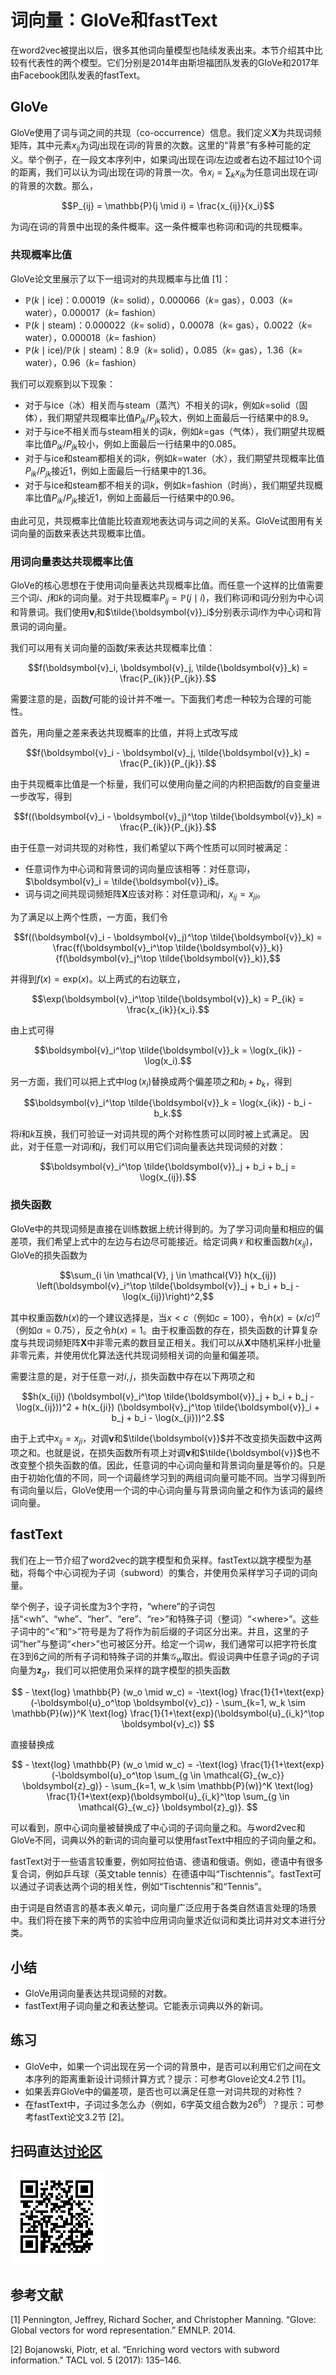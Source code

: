 # 词向量：GloVe和fastText


在word2vec被提出以后，很多其他词向量模型也陆续发表出来。本节介绍其中比较有代表性的两个模型。它们分别是2014年由斯坦福团队发表的GloVe和2017年由Facebook团队发表的fastText。


## GloVe

GloVe使用了词与词之间的共现（co-occurrence）信息。我们定义$\boldsymbol{X}$为共现词频矩阵，其中元素$x_{ij}$为词$j$出现在词$i$的背景的次数。这里的“背景”有多种可能的定义。举个例子，在一段文本序列中，如果词$j$出现在词$i$左边或者右边不超过10个词的距离，我们可以认为词$j$出现在词$i$的背景一次。令$x_i = \sum_k x_{ik}$为任意词出现在词$i$的背景的次数。那么，

$$P_{ij} = \mathbb{P}(j \mid i) = \frac{x_{ij}}{x_i}$$

为词$j$在词$i$的背景中出现的条件概率。这一条件概率也称词$i$和词$j$的共现概率。


### 共现概率比值

GloVe论文里展示了以下一组词对的共现概率与比值 [1]：

* $\mathbb{P}(k \mid \text{ice})$：0.00019（$k$= solid），0.000066（$k$= gas），0.003（$k$= water），0.000017（$k$= fashion）
* $\mathbb{P}(k \mid \text{steam})$：0.000022（$k$= solid），0.00078（$k$= gas），0.0022（$k$= water），0.000018（$k$= fashion）
* $\mathbb{P}(k \mid \text{ice}) / \mathbb{P}(k \mid \text{steam})$：8.9（$k$= solid），0.085（$k$= gas），1.36（$k$= water），0.96（$k$= fashion）


我们可以观察到以下现象：

* 对于与ice（冰）相关而与steam（蒸汽）不相关的词$k$，例如$k=$solid（固体），我们期望共现概率比值$P_{ik}/P_{jk}$较大，例如上面最后一行结果中的8.9。
* 对于与ice不相关而与steam相关的词$k$，例如$k=$gas（气体），我们期望共现概率比值$P_{ik}/P_{jk}$较小，例如上面最后一行结果中的0.085。
* 对于与ice和steam都相关的词$k$，例如$k=$water（水），我们期望共现概率比值$P_{ik}/P_{jk}$接近1，例如上面最后一行结果中的1.36。
* 对于与ice和steam都不相关的词$k$，例如$k=$fashion（时尚），我们期望共现概率比值$P_{ik}/P_{jk}$接近1，例如上面最后一行结果中的0.96。

由此可见，共现概率比值能比较直观地表达词与词之间的关系。GloVe试图用有关词向量的函数来表达共现概率比值。

### 用词向量表达共现概率比值

GloVe的核心思想在于使用词向量表达共现概率比值。而任意一个这样的比值需要三个词$i$、$j$和$k$的词向量。对于共现概率$P_{ij} = \mathbb{P}(j \mid i)$，我们称词$i$和词$j$分别为中心词和背景词。我们使用$\boldsymbol{v}_i$和$\tilde{\boldsymbol{v}}_i$分别表示词$i$作为中心词和背景词的词向量。

我们可以用有关词向量的函数$f$来表达共现概率比值：

$$f(\boldsymbol{v}_i, \boldsymbol{v}_j, \tilde{\boldsymbol{v}}_k) = \frac{P_{ik}}{P_{jk}}.$$

需要注意的是，函数$f$可能的设计并不唯一。下面我们考虑一种较为合理的可能性。

首先，用向量之差来表达共现概率的比值，并将上式改写成

$$f(\boldsymbol{v}_i - \boldsymbol{v}_j, \tilde{\boldsymbol{v}}_k) = \frac{P_{ik}}{P_{jk}}.$$

由于共现概率比值是一个标量，我们可以使用向量之间的内积把函数$f$的自变量进一步改写，得到

$$f((\boldsymbol{v}_i - \boldsymbol{v}_j)^\top \tilde{\boldsymbol{v}}_k) = \frac{P_{ik}}{P_{jk}}.$$

由于任意一对词共现的对称性，我们希望以下两个性质可以同时被满足：

* 任意词作为中心词和背景词的词向量应该相等：对任意词$i$，$\boldsymbol{v}_i = \tilde{\boldsymbol{v}}_i$。
* 词与词之间共现词频矩阵$\boldsymbol{X}$应该对称：对任意词$i$和$j$，$x_{ij} = x_{ji}$。

为了满足以上两个性质，一方面，我们令

$$f((\boldsymbol{v}_i - \boldsymbol{v}_j)^\top \tilde{\boldsymbol{v}}_k) = \frac{f(\boldsymbol{v}_i^\top \tilde{\boldsymbol{v}}_k)}{f(\boldsymbol{v}_j^\top \tilde{\boldsymbol{v}}_k)},$$

并得到$f(x) = \text{exp}(x)$。以上两式的右边联立，


$$\exp(\boldsymbol{v}_i^\top \tilde{\boldsymbol{v}}_k) = P_{ik} = \frac{x_{ik}}{x_i}.$$

由上式可得

$$\boldsymbol{v}_i^\top \tilde{\boldsymbol{v}}_k = \log(x_{ik}) - \log(x_i).$$

另一方面，我们可以把上式中$\log(x_i)$替换成两个偏差项之和$b_i + b_k$，得到

$$\boldsymbol{v}_i^\top \tilde{\boldsymbol{v}}_k = \log(x_{ik}) - b_i - b_k.$$

将$i$和$k$互换，我们可验证一对词共现的两个对称性质可以同时被上式满足。
因此，对于任意一对词$i$和$j$，我们可以用它们词向量表达共现词频的对数：

$$\boldsymbol{v}_i^\top \tilde{\boldsymbol{v}}_j + b_i + b_j = \log(x_{ij}).$$


### 损失函数

GloVe中的共现词频是直接在训练数据上统计得到的。为了学习词向量和相应的偏差项，我们希望上式中的左边与右边尽可能接近。给定词典$\mathcal{V}$和权重函数$h(x_{ij})$，GloVe的损失函数为

$$\sum_{i \in \mathcal{V}, j \in \mathcal{V}} h(x_{ij}) \left(\boldsymbol{v}_i^\top \tilde{\boldsymbol{v}}_j + b_i + b_j - \log(x_{ij})\right)^2,$$

其中权重函数$h(x)$的一个建议选择是，当$x < c$（例如$c = 100$），令$h(x) = (x/c)^\alpha$（例如$\alpha = 0.75$），反之令$h(x) = 1$。由于权重函数的存在，损失函数的计算复杂度与共现词频矩阵$\boldsymbol{X}$中非零元素的数目呈正相关。我们可以从$\boldsymbol{X}$中随机采样小批量非零元素，并使用优化算法迭代共现词频相关词的向量和偏差项。

需要注意的是，对于任意一对$i, j$，损失函数中存在以下两项之和

$$h(x_{ij}) (\boldsymbol{v}_i^\top \tilde{\boldsymbol{v}}_j + b_i + b_j - \log(x_{ij}))^2 + h(x_{ji}) (\boldsymbol{v}_j^\top \tilde{\boldsymbol{v}}_i + b_j + b_i - \log(x_{ji}))^2.$$

由于上式中$x_{ij} = x_{ji}$，对调$\boldsymbol{v}$和$\tilde{\boldsymbol{v}}$并不改变损失函数中这两项之和。也就是说，在损失函数所有项上对调$\boldsymbol{v}$和$\tilde{\boldsymbol{v}}$也不改变整个损失函数的值。因此，任意词的中心词向量和背景词向量是等价的。只是由于初始化值的不同，同一个词最终学习到的两组词向量可能不同。当学习得到所有词向量以后，GloVe使用一个词的中心词向量与背景词向量之和作为该词的最终词向量。




## fastText

我们在上一节介绍了word2vec的跳字模型和负采样。fastText以跳字模型为基础，将每个中心词视为子词（subword）的集合，并使用负采样学习子词的词向量。

举个例子，设子词长度为3个字符，“where”的子词包括“&lt;wh”、“whe”、“her”、“ere”、“re&gt;”和特殊子词（整词）“&lt;where&gt;”。这些子词中的“&lt;”和“&gt;”符号是为了将作为前后缀的子词区分出来。并且，这里的子词“her”与整词“&lt;her&gt;”也可被区分开。给定一个词$w$，我们通常可以把字符长度在3到6之间的所有子词和特殊子词的并集$\mathcal{G}_w$取出。假设词典中任意子词$g$的子词向量为$\boldsymbol{z}_g$，我们可以把使用负采样的跳字模型的损失函数


$$ - \text{log} \mathbb{P} (w_o \mid w_c) = -\text{log} \frac{1}{1+\text{exp}(-\boldsymbol{u}_o^\top \boldsymbol{v}_c)}  - \sum_{k=1, w_k \sim \mathbb{P}(w)}^K \text{log} \frac{1}{1+\text{exp}(\boldsymbol{u}_{i_k}^\top \boldsymbol{v}_c)} $$

直接替换成

$$ - \text{log} \mathbb{P} (w_o \mid w_c) = -\text{log} \frac{1}{1+\text{exp}(-\boldsymbol{u}_o^\top \sum_{g \in \mathcal{G}_{w_c}} \boldsymbol{z}_g)}  - \sum_{k=1, w_k \sim \mathbb{P}(w)}^K \text{log} \frac{1}{1+\text{exp}(\boldsymbol{u}_{i_k}^\top \sum_{g \in \mathcal{G}_{w_c}} \boldsymbol{z}_g)}. $$

可以看到，原中心词向量被替换成了中心词的子词向量之和。与word2vec和GloVe不同，词典以外的新词的词向量可以使用fastText中相应的子词向量之和。

fastText对于一些语言较重要，例如阿拉伯语、德语和俄语。例如，德语中有很多复合词，例如乒乓球（英文table tennis）在德语中叫“Tischtennis”。fastText可以通过子词表达两个词的相关性，例如“Tischtennis”和“Tennis”。

由于词是自然语言的基本表义单元，词向量广泛应用于各类自然语言处理的场景中。我们将在接下来的两节的实验中应用词向量求近似词和类比词并对文本进行分类。



## 小结

* GloVe用词向量表达共现词频的对数。
* fastText用子词向量之和表达整词。它能表示词典以外的新词。


## 练习

* GloVe中，如果一个词出现在另一个词的背景中，是否可以利用它们之间在文本序列的距离重新设计词频计算方式？提示：可参考Glove论文4.2节 [1]。
* 如果丢弃GloVe中的偏差项，是否也可以满足任意一对词共现的对称性？
* 在fastText中，子词过多怎么办（例如，6字英文组合数为$26^6$）？提示：可参考fastText论文3.2节 [2]。

## 扫码直达[讨论区](https://discuss.gluon.ai/t/topic/4372)

![](../img/qr_glove-fasttext.svg)

## 参考文献

[1] Pennington, Jeffrey, Richard Socher, and Christopher Manning. “Glove: Global vectors for word representation.” EMNLP. 2014.

[2] Bojanowski, Piotr, et al. “Enriching word vectors with subword information.” TACL vol. 5 (2017): 135–146.
